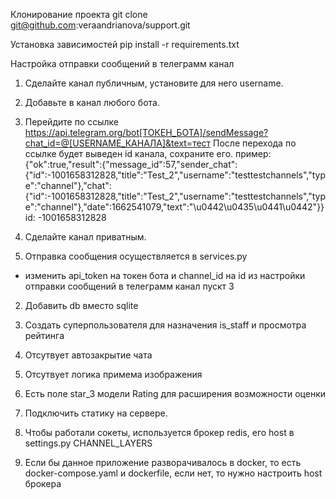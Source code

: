 Клонирование проекта
git clone git@github.com:veraandrianova/support.git

Установка зависимостей
pip install -r requirements.txt


Настройка отправки сообщений в телеграмм канал
1. Сделайте канал публичным, установите для него username.
2. Добавьте в канал любого бота.
3. Перейдите по ссылке https://api.telegram.org/bot[ТОКЕН_БОТА]/sendMessage?chat_id=@[USERNAME_КАНАЛА]&text=тест
После перехода по ссылке будет выведен id канала, сохраните его.
пример:
   {"ok":true,"result":{"message_id":57,"sender_chat":{"id":-1001658312828,"title":"Test_2","username":"testtestchannels","type":"channel"},"chat":{"id":-1001658312828,"title":"Test_2","username":"testtestchannels","type":"channel"},"date":1662541079,"text":"\u0442\u0435\u0441\u0442"}}
id: -1001658312828   
4. Сделайте канал приватным.



1. Отправка сообщения осуществляется в services.py
- изменить api_token на токен бота и channel_id на id из настройки отправки сообщений в телеграмм канал пускт 3

2. Добавить db вместо sqlite

3. Создать суперпользователя для назначения is_staff и просмотра рейтинга

4. Отсутвует автозакрытие чата

5. Отсутвует логика примема изображения

6. Есть поле star_3 модели Rating для расширения возможности оценки

7. Подключить статику на сервере.

8. Чтобы работали сокеты, используется брокер redis, его host в settings.py CHANNEL_LAYERS

9. Если бы данное приложение разворачивалось в docker, то есть docker-compose.yaml и dockerfile, если нет,
то нужно настроить host брокера
